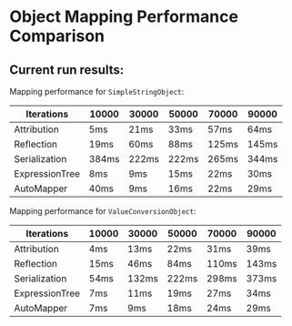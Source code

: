 # Object Mapping Performance Comparison

## Current run results:

Mapping performance for `SimpleStringObject`:

|Iterations     |10000          |30000          |50000          |70000          |90000          |
|---------------|---------------|---------------|---------------|---------------|---------------|
|Attribution    |5ms            |21ms           |33ms           |57ms           |64ms           |
|Reflection     |19ms           |60ms           |88ms           |125ms          |145ms          |
|Serialization  |384ms          |222ms          |222ms          |265ms          |344ms          |
|ExpressionTree |8ms            |9ms            |15ms           |22ms           |30ms           |
|AutoMapper     |40ms           |9ms            |16ms           |22ms           |29ms           |

Mapping performance for `ValueConversionObject`:

|Iterations     |10000          |30000          |50000          |70000          |90000          |
|---------------|---------------|---------------|---------------|---------------|---------------|
|Attribution    |4ms            |13ms           |22ms           |31ms           |39ms           |
|Reflection     |15ms           |46ms           |84ms           |110ms          |143ms          |
|Serialization  |54ms           |132ms          |222ms          |298ms          |373ms          |
|ExpressionTree |7ms            |11ms           |19ms           |27ms           |34ms           |
|AutoMapper     |7ms            |9ms            |18ms           |24ms           |29ms           |